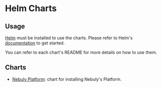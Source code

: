# Helm Charts

## Usage

[Helm](https://helm.sh/) must be installed to use the charts. Please refer to Helm's [documentation](https://helm.sh/docs/) to get started.

You can refer to each chart's README for more details on how to use them.

## Charts

- [Nebuly Platform](./nebuly-platform/): chart for installing Nebuly's Platform.
